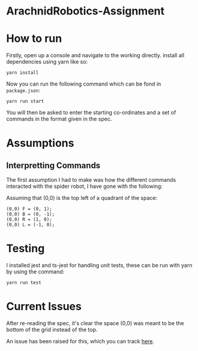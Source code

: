 # ArachnidRobotics-Assignment




# How to run 
Firstly, open up a console and navigate to the working directly. install all dependencies using yarn like so:
```
yarn install
```

Now you can run the following command which can be fond in `package.json`:
```
yarn run start
```

You will then be asked to enter the starting co-ordinates and a set of commands in the format given in the spec.

# Assumptions

## Interpretting Commands
The first assumption I had to make was how the different commands interacted with the spider robot, I have gone with the following:

Assuming that (0,0) is the top left of a quadrant of the space:
```
(0,0) F = (0, 1);
(0,0) B = (0, -1);
(0,0) R = (1, 0);
(0,0) L = (-1, 0);
```


# Testing
I installed jest and ts-jest for handling unit tests, these can be run with yarn by using the command:
```
yarn run test
```

# Current Issues
After re-reading the spec, it's clear the space (0,0) was meant to be the bottom of the grid instead of the top. 

An issue has been raised for this, which you can track [here](https://github.com/TBaxo/ArachnidRobotics-Assignment/issues/1).